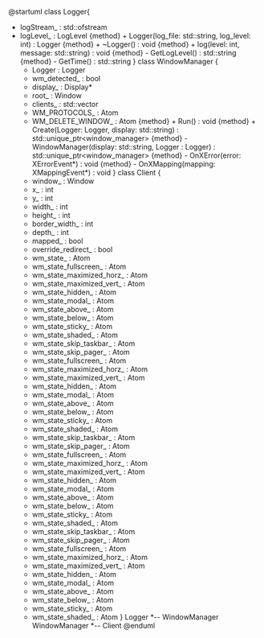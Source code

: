 @startuml
class Logger{
- logStream_ : std::ofstream
- logLevel_ : LogLevel
{method} + Logger(log_file: std::string, log_level: int) : Logger
{method} + ~Logger() : void
{method} + log(level: int, message: std::string) : void
{method} - GetLogLevel() : std::string
{method} - GetTime() : std::string
}
class WindowManager {
    - Logger : Logger
    - wm_detected_ : bool
    - display_ : Display*
    - root_ : Window
    - clients_ : std::vector<Client>
    - WM_PROTOCOLS_ : Atom
    - WM_DELETE_WINDOW_ : Atom
{method} + Run() : void
{method} + Create(Logger: Logger, display: std::string) : std::unique_ptr<window_manager>
{method} - WindowManager(display: std::string, Logger : Logger) : std::unique_ptr<window_manager>
{method} - OnXError(error: XErrorEvent*) : void
{method} - OnXMapping(mapping: XMappingEvent*) : void
}
class Client {
    - window_ : Window
    - x_ : int
    - y_ : int
    - width_ : int
    - height_ : int
    - border_width_ : int
    - depth_ : int
    - mapped_ : bool
    - override_redirect_ : bool
    - wm_state_ : Atom
    - wm_state_fullscreen_ : Atom
    - wm_state_maximized_horz_ : Atom
    - wm_state_maximized_vert_ : Atom
    - wm_state_hidden_ : Atom
    - wm_state_modal_ : Atom
    - wm_state_above_ : Atom
    - wm_state_below_ : Atom
    - wm_state_sticky_ : Atom
    - wm_state_shaded_ : Atom
    - wm_state_skip_taskbar_ : Atom
    - wm_state_skip_pager_ : Atom
    - wm_state_fullscreen_ : Atom
    - wm_state_maximized_horz_ : Atom
    - wm_state_maximized_vert_ : Atom
    - wm_state_hidden_ : Atom
    - wm_state_modal_ : Atom
    - wm_state_above_ : Atom
    - wm_state_below_ : Atom
    - wm_state_sticky_ : Atom
    - wm_state_shaded_ : Atom
    - wm_state_skip_taskbar_ : Atom
    - wm_state_skip_pager_ : Atom
    - wm_state_fullscreen_ : Atom
    - wm_state_maximized_horz_ : Atom
    - wm_state_maximized_vert_ : Atom
    - wm_state_hidden_ : Atom
    - wm_state_modal_ : Atom
    - wm_state_above_ : Atom
    - wm_state_below_ : Atom
    - wm_state_sticky_ : Atom
    - wm_state_shaded_ : Atom
    - wm_state_skip_taskbar_ : Atom
    - wm_state_skip_pager_ : Atom
    - wm_state_fullscreen_ : Atom
    - wm_state_maximized_horz_ : Atom
    - wm_state_maximized_vert_ : Atom
    - wm_state_hidden_ : Atom
    - wm_state_modal_ : Atom
    - wm_state_above_ : Atom
    - wm_state_below_ : Atom
    - wm_state_sticky_ : Atom
    - wm_state_shaded_ : Atom
}
Logger *-- WindowManager
WindowManager *--  Client
@enduml
